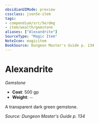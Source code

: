 ```yaml
---
obsidianUIMode: preview
cssclass: json5e-item
tags:
- compendium/src/5e/dmg
- item/wealth/gemstone
aliases: ["Alexandrite"]
SourceType: "Magic Item"
NoteIcon: magicitem
BookSource: Dungeon Master's Guide p. 134
---
```

# Alexandrite
*Gemstone*  

- **Cost**: 500 gp
- **Weight**: ⏤

A transparent dark green gemstone.

*Source: Dungeon Master's Guide p. 134*